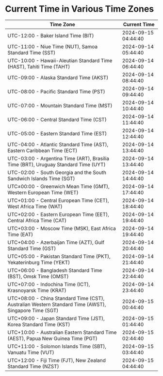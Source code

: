 # Current Time in Various Time Zones

| Time Zone | Current Time |
|-----------|--------------|
| UTC-12:00 - Baker Island Time (BIT) | 2024-09-15 04:44:40 |
| UTC-11:00 - Niue Time (NUT), Samoa Standard Time (SST) | 2024-09-14 05:44:40 |
| UTC-10:00 - Hawaii-Aleutian Standard Time (HAST), Tahiti Time (TAHT) | 2024-09-14 06:44:40 |
| UTC-09:00 - Alaska Standard Time (AKST) | 2024-09-14 08:44:40 |
| UTC-08:00 - Pacific Standard Time (PST) | 2024-09-14 09:44:40 |
| UTC-07:00 - Mountain Standard Time (MST) | 2024-09-14 10:44:40 |
| UTC-06:00 - Central Standard Time (CST) | 2024-09-14 11:44:40 |
| UTC-05:00 - Eastern Standard Time (EST) | 2024-09-14 12:44:40 |
| UTC-04:00 - Atlantic Standard Time (AST), Eastern Caribbean Time (ECT) | 2024-09-14 13:44:40 |
| UTC-03:00 - Argentina Time (ART), Brasília Time (BRT), Uruguay Standard Time (UYT) | 2024-09-14 13:44:40 |
| UTC-02:00 - South Georgia and the South Sandwich Islands Time (SGT) | 2024-09-14 14:44:40 |
| UTC±00:00 - Greenwich Mean Time (GMT), Western European Time (WET) | 2024-09-14 17:44:40 |
| UTC+01:00 - Central European Time (CET), West Africa Time (WAT) | 2024-09-14 18:44:40 |
| UTC+02:00 - Eastern European Time (EET), Central Africa Time (CAT) | 2024-09-14 19:44:40 |
| UTC+03:00 - Moscow Time (MSK), East Africa Time (EAT) | 2024-09-14 19:44:40 |
| UTC+04:00 - Azerbaijan Time (AZT), Gulf Standard Time (GST) | 2024-09-14 20:44:40 |
| UTC+05:00 - Pakistan Standard Time (PKT), Yekaterinburg Time (YEKT) | 2024-09-14 21:44:40 |
| UTC+06:00 - Bangladesh Standard Time (BST), Omsk Time (OMST) | 2024-09-14 22:44:40 |
| UTC+07:00 - Indochina Time (ICT), Krasnoyarsk Time (KRAT) | 2024-09-14 23:44:40 |
| UTC+08:00 - China Standard Time (CST), Australian Western Standard Time (AWST), Singapore Time (SGT) | 2024-09-15 00:44:40 |
| UTC+09:00 - Japan Standard Time (JST), Korea Standard Time (KST) | 2024-09-15 01:44:40 |
| UTC+10:00 - Australian Eastern Standard Time (AEST), Papua New Guinea Time (PGT) | 2024-09-15 02:44:40 |
| UTC+11:00 - Solomon Islands Time (SBT), Vanuatu Time (VUT) | 2024-09-15 03:44:40 |
| UTC+12:00 - Fiji Time (FJT), New Zealand Standard Time (NZST) | 2024-09-15 04:44:40 |
